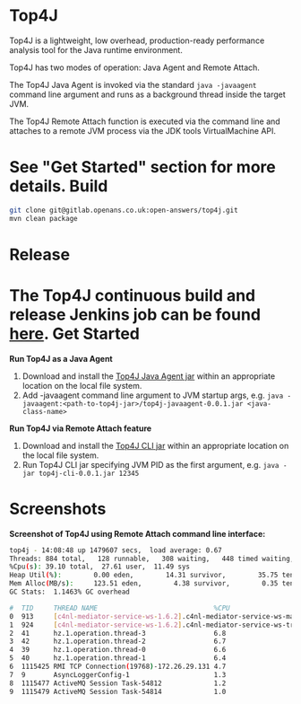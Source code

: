 Top4J
=====
Top4J is a lightweight, low overhead, production-ready performance analysis tool for the Java runtime environment.

Top4J has two modes of operation: Java Agent and Remote Attach.

The Top4J Java Agent is invoked via the standard `java -javaagent` command line argument and runs as a background thread inside the target JVM.

The Top4J Remote Attach function is executed via the command line and attaches to a remote JVM process via the JDK tools VirtualMachine API.

See "Get Started" section for more details.
Build
=====
```bash
git clone git@gitlab.openans.co.uk:open-answers/top4j.git
mvn clean package
```
Release
=======
The Top4J continuous build and release Jenkins job can be found [here](http://hlcit001:8080/jenkins/job/top4j/).
Get Started
===========
**Run Top4J as a Java Agent**
1. Download and install the [Top4J Java Agent jar](http://hlcit003:8081/nexus/content/repositories/releases/io/top4j/top4j-javaagent/0.0.1/top4j-javaagent-0.0.1.jar) within an appropriate location on the local file system.
1. Add -javaagent command line argument to JVM startup args, e.g. `java -javaagent:<path-to-top4j-jar>/top4j-javaagent-0.0.1.jar <java-class-name>`

**Run Top4J via Remote Attach feature**
1. Download and install the [Top4J CLI jar](http://hlcit003:8081/nexus/content/repositories/releases/io/top4j/top4j-cli/0.0.1/top4j-cli-0.0.1.jar) within an appropriate location on the local file system.
1. Run Top4J CLI jar specifying JVM PID as the first argument, e.g. `java -jar top4j-cli-0.0.1.jar 12345`

Screenshots
===========
**Screenshot of Top4J using Remote Attach command line interface:**
```bash
top4j - 14:08:48 up 1479607 secs,  load average: 0.67
Threads: 884 total,   128 runnable,   308 waiting,   448 timed waiting,   0 blocked
%Cpu(s): 39.10 total,  27.61 user,  11.49 sys
Heap Util(%):        0.00 eden,        14.31 survivor,        35.75 tenured
Mem Alloc(MB/s):     123.51 eden,        4.38 survivor,        0.35 tenured
GC Stats:  1.1463% GC overhead

#  TID     THREAD NAME                             %CPU
0  913     [c4nl-mediator-service-ws-1.6.2].c4nl-mediator-service-ws-materialSearch.event.correlator19.6
1  924     [c4nl-mediator-service-ws-1.6.2].c4nl-mediator-service-ws-transferMakeRequests.event.correlator19.5
2  41      hz.1.operation.thread-3                 6.8
3  42      hz.1.operation.thread-2                 6.7
4  39      hz.1.operation.thread-0                 6.6
5  40      hz.1.operation.thread-1                 6.4
6  1115425 RMI TCP Connection(19768)-172.26.29.131 4.7
7  9       AsyncLoggerConfig-1                     1.3
8  1115477 ActiveMQ Session Task-54812             1.2
9  1115479 ActiveMQ Session Task-54814             1.0
```

